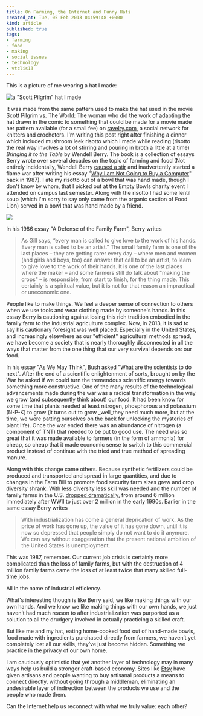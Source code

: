 ```yaml
---
title: On Farming, the Internet and Funny Hats
created_at: Tue, 05 Feb 2013 04:59:48 +0000
kind: article
published: true
tags:
- farming
- food
- making
- social issues
- technology
- vtclis13
---
```



This is a picture of me wearing a hat I made:

![a "Scott Pilgrim" hat I made](/assets/posts/meinhat-300x225.jpg)

It was made from the same pattern used to make the hat used in the
movie Scott Pilgrim vs. The World: The woman who did the work
of adapting the hat drawn in the comic to something that could be
made for a movie made her pattern available (for a small fee) on
[ravelry.com](www.ravelry.com), a social network for knitters and
crocheters. I'm writing this post right after finishing a dinner which
included mushroom leek risotto which I made while reading (risotto the
real way involves a lot of stirring and pouring in broth a little at a
time) *Bringing it to the Table* by Wendell Berry. The book is a
collection of essays Berry wrote over several decades on the topic of
farming and food (Not entirely incidentally, Wendell Berry
[caused a stir](https://www.google.com/search?q=wendell+berry+%22why+I+am+not+going+to+buy+a+computer%22&ie=utf-8&oe=utf-8&aq=t&rls=org.mozilla:en-US:official&client=firefox-a&channel=fflb)
and inadvertently started a flame war after writing his essay
"[Why I am Not Going to Buy a Computer](http://home.btconnect.com/tipiglen/berrynot.html)"
back in 1987). I ate my risotto out of a bowl that was hand made,
though I don't know by whom, that I picked out at the Empty Bowls
charity event I attended on campus last semester. Along with the
risotto I had some lentil soup (which I'm sorry to say only came from
the organic section of Food Lion) served in a bowl that was hand made
by a friend.

![](/assets/posts/notemptybowls-300x225.jpg)

In his 1986 essay "A Defense of the Family Farm", Berry writes

> As Gill says, “every man is called to give love to the work of his
> hands. Every man is called to be an artist.” The small family farm
> is one of the last places – they are getting rarer every day – where
> men and women (and girls and boys, too) can answer that call to be
> an artist, to learn to give love to the work of their hands. It is
> one of the last places where the maker – and some farmers still do
> talk about "making the crops" – is responsible, from start to
> finish, for the thing made. This certainly is a spiritual value, but
> it is not for that reason an impractical or uneconomic one.

People like to make things. We feel a deeper sense of connection
to others when we use tools and wear clothing made by someone's
hands. In this essay Berry is cautioning against losing this rich
tradition embodied in the family farm to the industrial agriculture
complex. Now, in 2013, it is sad to say his cautionary foresight was
well placed. Especially in the United States, and increasingly
elsewhere as our "efficient" agricultural methods spread, we have
become a society that is nearly thoroughly disconnected in all the
ways that matter from the one thing that our very survival depends on:
our food.

In his essay "As We May Think", Bush asked "What are the
scientists to do next". After the end of a scientific enlightenment of
sorts, brought on by the War he asked if we could turn the
tremendous scientific energy towards something more constructive. One
of the many results of the technological advancements made during the
war was a radical transformation in the way we grow (and subsequently
think about) our food. It had been know for some time that plants
needed at least nitrogen, phosphorous and potassium (N-P-K) to grow
(it turns out to grow _well_they need much more, but at the time, we
were patting ourselves on the back for unlocking the mysteries of
plant life). Once the war ended there was an abundance of nitrogen (a
component of TNT) that needed to be put to good use. The need was so
great that it was made available to farmers (in the form of ammonia)
for cheap, so cheap that it made economic sense to switch to this
commercial product instead of continue with the tried and true method
of spreading manure.

Along with this change came others. Because synthetic fertilizers
could be produced and transported and spread in large quantities, and
due to changes in the Farm Bill to promote food security farm sizes
grew and crop diversity shrank. With less diversity less skill was
needed and the number of family farms in the
U.S. [dropped dramatically](http://www.livinghistoryfarm.org/farminginthe50s/life_11.html),
from around 6 million immediately after WWII to just over 2 million in
the early 1990s. Earlier in the same essay Berry writes

> With industrialization has come a general deprication of work. As
> the price of work has gone up, the value of it has gone down, until
> it is now so depressed that people simply do not want to do it
> anymore. We can say without exaggeration that the present national
> ambition of the United States is unemployment.

This was 1987, remember. Our current job crisis is certainly more
complicated than the loss of family farms, but with the destruction of
4 million family farms came the loss of at least twice that many
skilled full-time jobs.

All in the name of industrial efficiency.

What's interesting though is like Berry said, we like making things
with our own hands. And we know we like making things with our own
hands, we just haven’t had much reason to after industrialization was
purported as a solution to all the drudgery involved in actually
practicing a skilled craft.

But like me and my hat, eating home-cooked food out of hand-made
bowls, food made with ingredients purchased directly from farmers, we
haven’t yet completely lost all our skills, they’ve just become
hidden. Something we practice in the privacy of our own home.

I am cautiously optimistic that yet another layer of technology may in
many ways help us build a stronger craft-based economy. Sites like
[Etsy](http://blogs.lt.vt.edu/shebang/page/3/#etsy.com) have given
artisans and people wanting to buy artisanal products a means to
connect directly, without going through a middleman, eliminating an
undesirable layer of indirection between the products we use and the
people who made them.

Can the Internet help us reconnect with what we truly value: each other?
